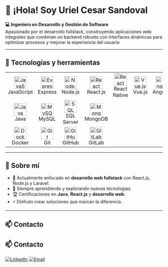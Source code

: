 # 👋 ¡Hola! Soy **Uriel Cesar Sandoval**

**💻 Ingeniero en Desarrollo y Gestión de Software**  
Apasionado por el desarrollo fullstack, construyendo aplicaciones web integrales que combinan un backend robusto con interfaces dinámicas para optimizar procesos y mejorar la experiencia del usuario

---

## 🚀 Tecnologías y herramientas

<table>
  <tr>
    <td align="center" width="100">
      <img src="https://cdn.jsdelivr.net/gh/devicons/devicon/icons/javascript/javascript-original.svg" width="40" height="40" alt="JavaScript"/><br/>JavaScript
    </td>
    <td align="center" width="100">
      <img src="https://cdn.jsdelivr.net/gh/devicons/devicon/icons/express/express-original.svg" width="40" height="40" alt="Express"/><br/>Express
    </td>
    <td align="center" width="100">
      <img src="https://cdn.jsdelivr.net/gh/devicons/devicon/icons/nodejs/nodejs-original.svg" width="40" height="40" alt="Node.js"/><br/>Node.js
    </td>
    <td align="center" width="100">
      <img src="https://cdn.jsdelivr.net/gh/devicons/devicon/icons/react/react-original.svg" width="40" height="40" alt="React"/><br/>React.js
    </td>
    <td align="center" width="100">
      <img src="https://cdn.jsdelivr.net/gh/devicons/devicon/icons/react/react-original.svg" width="40" height="40" alt="React Native"/><br/>React Native
    </td>
    <td align="center" width="100">
      <img src="https://cdn.jsdelivr.net/gh/devicons/devicon/icons/vuejs/vuejs-original.svg" width="40" height="40" alt="Vue.js"/><br/>Vue.js
    </td>
    <td align="center" width="100">
      <img src="https://cdn.jsdelivr.net/gh/devicons/devicon/icons/angularjs/angularjs-original.svg" width="40" height="40" alt="Angular"/><br/>Angular
    </td>
    <td align="center" width="100">
      <img src="https://cdn.jsdelivr.net/gh/devicons/devicon/icons/tailwindcss/tailwindcss-plain.svg" width="40" height="40" alt="Tailwind CSS"/><br/>Tailwind CSS
    </td>
    <td align="center" width="100">
      <img src="https://cdn.jsdelivr.net/gh/devicons/devicon/icons/bootstrap/bootstrap-original.svg" width="40" height="40" alt="Bootstrap"/><br/>Bootstrap
    </td>
    <td align="center" width="100">
      <img src="https://cdn.jsdelivr.net/gh/devicons/devicon/icons/materialui/materialui-original.svg" width="40" height="40" alt="Material UI"/><br/>Material UI
    </td>
    <td align="center" width="100">
      <img src="https://cdn.jsdelivr.net/gh/devicons/devicon/icons/php/php-original.svg" width="40" height="40" alt="PHP"/><br/>PHP
    </td>
    <td align="center" width="100">
      <img src="https://laravel.com/img/favicon/favicon.ico" width="40" height="40" alt="Laravel"/><br/>Laravel
    </td>
  </tr>
  <tr>
    <td align="center" width="100">
      <img src="https://cdn.jsdelivr.net/gh/devicons/devicon/icons/java/java-original.svg" width="40" height="40" alt="Java"/><br/>Java
    </td>
    <td align="center" width="100">
      <img src="https://cdn.jsdelivr.net/gh/devicons/devicon/icons/mysql/mysql-original.svg" width="40" height="40" alt="MySQL"/><br/>MySQL
    </td>
    <td align="center" width="100">
      <img src="https://cdn.jsdelivr.net/gh/devicons/devicon/icons/microsoftsqlserver/microsoftsqlserver-plain.svg" width="40" height="40" alt="SQL Server"/><br/>SQL Server
    </td>
    <td align="center" width="100">
      <img src="https://cdn.jsdelivr.net/gh/devicons/devicon/icons/mongodb/mongodb-original.svg" width="40" height="40" alt="MongoDB"/><br/>MongoDB
    </td>
  </tr>
  <tr>
    <td align="center" width="100">
      <img src="https://cdn.jsdelivr.net/gh/devicons/devicon/icons/docker/docker-original.svg" width="40" height="40" alt="Docker"/><br/>Docker
    </td>
    <td align="center" width="100">
      <img src="https://cdn.jsdelivr.net/gh/devicons/devicon/icons/git/git-original.svg" width="40" height="40" alt="Git"/><br/>Git
    </td>
    <td align="center" width="100">
      <img src="https://cdn.jsdelivr.net/gh/devicons/devicon/icons/github/github-original.svg" width="40" height="40" alt="GitHub"/><br/>GitHub
    </td>
    <td align="center" width="100">
      <img src="https://cdn.jsdelivr.net/gh/devicons/devicon/icons/gitlab/gitlab-original.svg" width="40" height="40" alt="GitLab"/><br/>GitLab
    </td>
  </tr>
</table>



---

## 🎯 Sobre mí

- 🔭 Actualmente enfocado en **desarrollo web fullstack** con React.js, Node.js y Laravel.
- 🌱 Siempre aprendiendo y explorando nuevas tecnologías.
- 🏆 Certificaciones en **Java**, **React.js** y **desarrollo web**.
- ⚡ Disfruto crear soluciones que marcan la diferencia.

---

## 📫 Contacto

## 📫 Contacto

[![LinkedIn](https://img.shields.io/badge/LinkedIn-blue?logo=linkedin&logoColor=white)](https://www.linkedin.com/in/uriel-cesar-sandoval-766972314) 
[![Email](https://img.shields.io/badge/Email-D14836?logo=gmail&logoColor=white)](mailto:urielcesarsandoval10@gmail.com)


